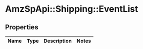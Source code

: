 # AmzSpApi::Shipping::EventList

## Properties
Name | Type | Description | Notes
------------ | ------------- | ------------- | -------------


